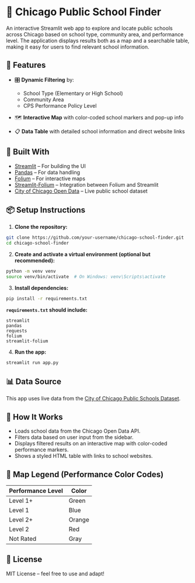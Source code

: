 
# 📍 Chicago Public School Finder

An interactive Streamlit web app to explore and locate public schools across Chicago based on school type, community area, and performance level. The application displays results both as a map and a searchable table, making it easy for users to find relevant school information.

## 🚀 Features

* 🎛️ **Dynamic Filtering** by:

  * School Type (Elementary or High School)
  * Community Area
  * CPS Performance Policy Level
* 🗺️ **Interactive Map** with color-coded school markers and pop-up info
* 📋 **Data Table** with detailed school information and direct website links

## 🧩 Built With

* [Streamlit](https://streamlit.io/) – For building the UI
* [Pandas](https://pandas.pydata.org/) – For data handling
* [Folium](https://python-visualization.github.io/folium/) – For interactive maps
* [Streamlit-Folium](https://github.com/randyzwitch/streamlit-folium) – Integration between Folium and Streamlit
* [City of Chicago Open Data](https://data.cityofchicago.org/) – Live public school dataset

## 📦 Setup Instructions

1. **Clone the repository:**

```bash
git clone https://github.com/your-username/chicago-school-finder.git
cd chicago-school-finder
```

2. **Create and activate a virtual environment (optional but recommended):**

```bash
python -m venv venv
source venv/bin/activate  # On Windows: venv\Scripts\activate
```

3. **Install dependencies:**

```bash
pip install -r requirements.txt
```

**`requirements.txt` should include:**

```
streamlit
pandas
requests
folium
streamlit-folium
```

4. **Run the app:**

```bash
streamlit run app.py
```

## 📊 Data Source

This app uses live data from the [City of Chicago Public Schools Dataset](https://data.cityofchicago.org/resource/9xs2-f89t.json).

## 🧠 How It Works

* Loads school data from the Chicago Open Data API.
* Filters data based on user input from the sidebar.
* Displays filtered results on an interactive map with color-coded performance markers.
* Shows a styled HTML table with links to school websites.

## 🎨 Map Legend (Performance Color Codes)

| Performance Level | Color  |
| ----------------- | ------ |
| Level 1+          | Green  |
| Level 1           | Blue   |
| Level 2+          | Orange |
| Level 2           | Red    |
| Not Rated         | Gray   |


## 📝 License

MIT License – feel free to use and adapt!
